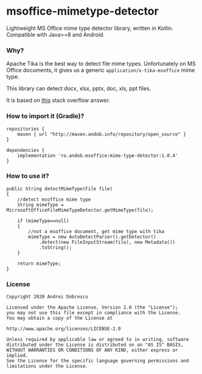 # msoffice-mimetype-detector

Lightweight MS Office mime type detector library, written in Kotlin. Compatible with Java>=8 and Android.

### Why?

Apache Tika is the best way to detect file mime types. Unfortunately on MS Office documents, it gives us a generic ``application/x-tika-msoffice`` mime type.

This library can detect docx, xlsx, pptx, doc, xls, ppt files.

It is based on [this](https://stackoverflow.com/a/48318648) stack overflow answer.

### How to import it (Gradle)?

```
repositories {
    maven { url "http://maven.andob.info/repository/open_source" }
}
```

```
dependencies {
    implementation 'ro.andob.msoffice:mime-type-detector:1.0.4'
}
```

### How to use it?

```
public String detectMimeType(File file)
{
    //detect msoffice mime type
    String mimeType = MicrosoftOfficeFileMimeTypeDetector.getMimeType(file);

    if (mimeType==null)
    {
        //not a msoffice document, get mime type with tika
        mimeType = new AutoDetectParser().getDetector()
            .detect(new FileInputStream(file), new Metadata())
            .toString();
    }

    return mimeType;
}
```

### License

```
Copyright 2020 Andrei Dobrescu

Licensed under the Apache License, Version 2.0 (the "License");
you may not use this file except in compliance with the License.
You may obtain a copy of the License at

http://www.apache.org/licenses/LICENSE-2.0

Unless required by applicable law or agreed to in writing, software
distributed under the License is distributed on an "AS IS" BASIS,
WITHOUT WARRANTIES OR CONDITIONS OF ANY KIND, either express or implied.
See the License for the specific language governing permissions and
limitations under the License.
```
